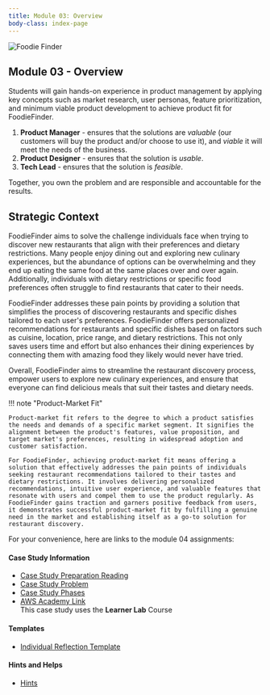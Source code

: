 ```yaml
---
title: Module 03: Overview
body-class: index-page
---
```


![Foodie Finder]({{URLROOT}}/shared/img/foodie-finder.jpg)

## Module 03 - Overview

Students will gain hands-on experience in product management by applying key concepts such as market research, user personas, feature prioritization, and minimum viable product development to achieve product fit for FoodieFinder.

1.  **Product Manager** - ensures that the solutions are *valuable* (our customers will buy the product and/or choose to use it), and *viable* it will meet the needs of the business.
2.  **Product Designer** - ensures that the solution is *usable*.
3.  **Tech Lead** - ensures that the solution is *feasible*.

Together, you own the problem and are responsible and accountable for the results.

## Strategic Context

FoodieFinder aims to solve the challenge individuals face when trying to discover new restaurants that align with their preferences and dietary restrictions. Many people enjoy dining out and exploring new culinary experiences, but the abundance of options can be overwhelming and they end up eating the same food at the same places over and over again. Additionally, individuals with dietary restrictions or specific food preferences often struggle to find restaurants that cater to their needs.

FoodieFinder addresses these pain points by providing a solution that simplifies the process of discovering restaurants and specific dishes tailored to each user's preferences. FoodieFinder offers personalized recommendations for restaurants and specific dishes based on factors such as cuisine, location, price range, and dietary restrictions. This not only saves users time and effort but also enhances their dining experiences by connecting them with amazing food they likely would never have tried.

Overall, FoodieFinder aims to streamline the restaurant discovery process, empower users to explore new culinary experiences, and ensure that everyone can find delicious meals that suit their tastes and dietary needs.

!!! note "Product-Market Fit"

    Product-market fit refers to the degree to which a product satisfies the needs and demands of a specific market segment. It signifies the alignment between the product's features, value proposition, and target market's preferences, resulting in widespread adoption and customer satisfaction. 
    
    For FoodieFinder, achieving product-market fit means offering a solution that effectively addresses the pain points of individuals seeking restaurant recommendations tailored to their tastes and dietary restrictions. It involves delivering personalized recommendations, intuitive user experience, and valuable features that resonate with users and compel them to use the product regularly. As FoodieFinder gains traction and garners positive feedback from users, it demonstrates successful product-market fit by fulfilling a genuine need in the market and establishing itself as a go-to solution for restaurant discovery.

For your convenience, here are links to the module 04 assignments:

#### Case Study Information

* [Case Study Preparation Reading](./preparation.html)
* [Case Study Problem](./problem.html)
* [Case Study Phases](./phases.html)
* [AWS Academy Link](https://awsacademy.instructure.com)<br>This case study uses the **Learner Lab** Course 

#### Templates

* [Individual Reflection Template]({{URLROOT}}/course/reflection.docx)

#### Hints and Helps

* [Hints](./hints.html)